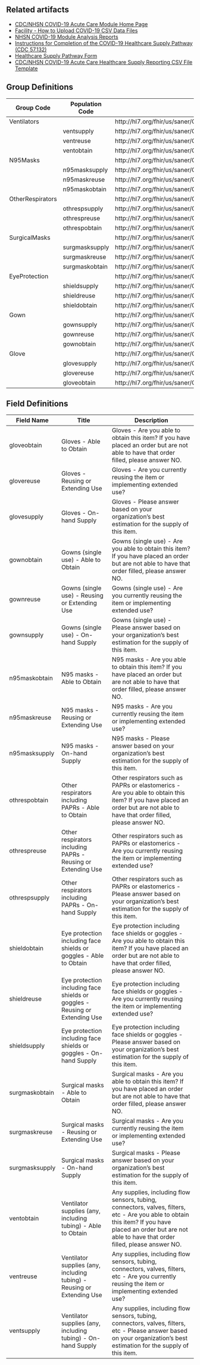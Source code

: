 ## Related artifacts
* [CDC/NHSN COVID-19 Acute Care Module Home Page](https://www.cdc.gov/nhsn/acute-care-hospital/covid19/)
* [Facility - How to Upload COVID-19 CSV Data Files](https://www.cdc.gov/nhsn/pdfs/covid19/import-covid19-data-508.pdf)
* [NHSN COVID-19 Module Analysis Reports](https://www.cdc.gov/nhsn/pdfs/covid19/fac-analysis-qrg-508.pdf)
* [Instructions for Completion of the COVID-19 Healthcare Supply Pathway (CDC 57.132)](https://www.cdc.gov/nhsn/pdfs/covid19/57.132-toi-508.pdf)
* [Healthcare Supply Pathway Form](https://www.cdc.gov/nhsn/pdfs/covid19/57.132-covid19-sup-blank-p.pdf)
* [CDC/NHSN COVID-19 Acute Care Healthcare Supply Reporting CSV File Template](https://www.cdc.gov/nhsn/pdfs/covid19/facility-import-supplies.csv)

## Group Definitions
<table>
<thead>
<tr><th>Group Code</th><th>Population Code</th><th>System</th></tr>
</thead>
<tbody>
<tr><td>Ventilators</td><td><nobr/></td><td>http://hl7.org/fhir/us/saner/CodeSystem/MeasureGroupSystem</td></tr>
<tr><td><nobr/></td><td>ventsupply</td><td>http://hl7.org/fhir/us/saner/CodeSystem/MeasurePopulationSystem</td></tr>
<tr><td><nobr/></td><td>ventreuse</td><td>http://hl7.org/fhir/us/saner/CodeSystem/MeasurePopulationSystem</td></tr>
<tr><td><nobr/></td><td>ventobtain</td><td>http://hl7.org/fhir/us/saner/CodeSystem/MeasurePopulationSystem</td></tr>
<tr><td>N95Masks</td><td><nobr/></td><td>http://hl7.org/fhir/us/saner/CodeSystem/MeasureGroupSystem</td></tr>
<tr><td><nobr/></td><td>n95masksupply</td><td>http://hl7.org/fhir/us/saner/CodeSystem/MeasurePopulationSystem</td></tr>
<tr><td><nobr/></td><td>n95maskreuse</td><td>http://hl7.org/fhir/us/saner/CodeSystem/MeasurePopulationSystem</td></tr>
<tr><td><nobr/></td><td>n95maskobtain</td><td>http://hl7.org/fhir/us/saner/CodeSystem/MeasurePopulationSystem</td></tr>
<tr><td>OtherRespirators</td><td><nobr/></td><td>http://hl7.org/fhir/us/saner/CodeSystem/MeasureGroupSystem</td></tr>
<tr><td><nobr/></td><td>othrespsupply</td><td>http://hl7.org/fhir/us/saner/CodeSystem/MeasurePopulationSystem</td></tr>
<tr><td><nobr/></td><td>othrespreuse</td><td>http://hl7.org/fhir/us/saner/CodeSystem/MeasurePopulationSystem</td></tr>
<tr><td><nobr/></td><td>othrespobtain</td><td>http://hl7.org/fhir/us/saner/CodeSystem/MeasurePopulationSystem</td></tr>
<tr><td>SurgicalMasks</td><td><nobr/></td><td>http://hl7.org/fhir/us/saner/CodeSystem/MeasureGroupSystem</td></tr>
<tr><td><nobr/></td><td>surgmasksupply</td><td>http://hl7.org/fhir/us/saner/CodeSystem/MeasurePopulationSystem</td></tr>
<tr><td><nobr/></td><td>surgmaskreuse</td><td>http://hl7.org/fhir/us/saner/CodeSystem/MeasurePopulationSystem</td></tr>
<tr><td><nobr/></td><td>surgmaskobtain</td><td>http://hl7.org/fhir/us/saner/CodeSystem/MeasurePopulationSystem</td></tr>
<tr><td>EyeProtection</td><td><nobr/></td><td>http://hl7.org/fhir/us/saner/CodeSystem/MeasureGroupSystem</td></tr>
<tr><td><nobr/></td><td>shieldsupply</td><td>http://hl7.org/fhir/us/saner/CodeSystem/MeasurePopulationSystem</td></tr>
<tr><td><nobr/></td><td>shieldreuse</td><td>http://hl7.org/fhir/us/saner/CodeSystem/MeasurePopulationSystem</td></tr>
<tr><td><nobr/></td><td>shieldobtain</td><td>http://hl7.org/fhir/us/saner/CodeSystem/MeasurePopulationSystem</td></tr>
<tr><td>Gown</td><td><nobr/></td><td>http://hl7.org/fhir/us/saner/CodeSystem/MeasureGroupSystem</td></tr>
<tr><td><nobr/></td><td>gownsupply</td><td>http://hl7.org/fhir/us/saner/CodeSystem/MeasurePopulationSystem</td></tr>
<tr><td><nobr/></td><td>gownreuse</td><td>http://hl7.org/fhir/us/saner/CodeSystem/MeasurePopulationSystem</td></tr>
<tr><td><nobr/></td><td>gownobtain</td><td>http://hl7.org/fhir/us/saner/CodeSystem/MeasurePopulationSystem</td></tr>
<tr><td>Glove</td><td><nobr/></td><td>http://hl7.org/fhir/us/saner/CodeSystem/MeasureGroupSystem</td></tr>
<tr><td><nobr/></td><td>glovesupply</td><td>http://hl7.org/fhir/us/saner/CodeSystem/MeasurePopulationSystem</td></tr>
<tr><td><nobr/></td><td>glovereuse</td><td>http://hl7.org/fhir/us/saner/CodeSystem/MeasurePopulationSystem</td></tr>
<tr><td><nobr/></td><td>gloveobtain</td><td>http://hl7.org/fhir/us/saner/CodeSystem/MeasurePopulationSystem</td></tr>
</tbody>
</table>

## Field Definitions
<table>
<thead>
<tr><th>Field Name</th><th>Title</th><th>Description</th></tr>
</thead>
<tbody>
<tr><td>gloveobtain</td><td>Gloves - Able to Obtain</td><td>Gloves - Are you able to obtain this item? If you have placed an order but are not able to have that order filled, please answer NO.</td></tr>
<tr><td>glovereuse</td><td>Gloves - Reusing or Extending Use</td><td>Gloves - Are you currently reusing the item or implementing extended use?</td></tr>
<tr><td>glovesupply</td><td>Gloves - On-hand Supply</td><td>Gloves - Please answer based on your organization’s best estimation for the supply of this item.</td></tr>
<tr><td>gownobtain</td><td>Gowns (single use) - Able to Obtain</td><td>Gowns (single use) - Are you able to obtain this item? If you have placed an order but are not able to have that order filled, please answer NO.</td></tr>
<tr><td>gownreuse</td><td>Gowns (single use) - Reusing or Extending Use</td><td>Gowns (single use) - Are you currently reusing the item or implementing extended use?</td></tr>
<tr><td>gownsupply</td><td>Gowns (single use) - On-hand Supply</td><td>Gowns (single use) - Please answer based on your organization’s best estimation for the supply of this item.</td></tr>
<tr><td>n95maskobtain</td><td>N95 masks - Able to Obtain</td><td>N95 masks - Are you able to obtain this item? If you have placed an order but are not able to have that order filled, please answer NO.</td></tr>
<tr><td>n95maskreuse</td><td>N95 masks - Reusing or Extending Use</td><td>N95 masks - Are you currently reusing the item or implementing extended use?</td></tr>
<tr><td>n95masksupply</td><td>N95 masks - On-hand Supply</td><td>N95 masks - Please answer based on your organization’s best estimation for the supply of this item.</td></tr>
<tr><td>othrespobtain</td><td>Other respirators including PAPRs - Able to Obtain</td><td>Other respirators such as PAPRs or elastomerics - Are you able to obtain this item? If you have placed an order but are not able to have that order filled, please answer NO.</td></tr>
<tr><td>othrespreuse</td><td>Other respirators including PAPRs - Reusing or Extending Use</td><td>Other respirators such as PAPRs or elastomerics - Are you currently reusing the item or implementing extended use?</td></tr>
<tr><td>othrespsupply</td><td>Other respirators including PAPRs - On-hand Supply</td><td>Other respirators such as PAPRs or elastomerics - Please answer based on your organization’s best estimation for the supply of this item.</td></tr>
<tr><td>shieldobtain</td><td>Eye protection including face shields or goggles - Able to Obtain</td><td>Eye protection including face shields or goggles - Are you able to obtain this item? If you have placed an order but are not able to have that order filled, please answer NO.</td></tr>
<tr><td>shieldreuse</td><td>Eye protection including face shields or goggles - Reusing or Extending Use</td><td>Eye protection including face shields or goggles - Are you currently reusing the item or implementing extended use?</td></tr>
<tr><td>shieldsupply</td><td>Eye protection including face shields or goggles - On-hand Supply</td><td>Eye protection including face shields or goggles - Please answer based on your organization’s best estimation for the supply of this item.</td></tr>
<tr><td>surgmaskobtain</td><td>Surgical masks - Able to Obtain</td><td>Surgical masks - Are you able to obtain this item? If you have placed an order but are not able to have that order filled, please answer NO.</td></tr>
<tr><td>surgmaskreuse</td><td>Surgical masks - Reusing or Extending Use</td><td>Surgical masks - Are you currently reusing the item or implementing extended use?</td></tr>
<tr><td>surgmasksupply</td><td>Surgical masks - On-hand Supply</td><td>Surgical masks - Please answer based on your organization’s best estimation for the supply of this item.</td></tr>
<tr><td>ventobtain</td><td>Ventilator supplies (any, including tubing) - Able to Obtain</td><td>Any supplies, including flow sensors, tubing, connectors, valves, filters, etc - Are you able to obtain this item? If you have placed an order but are not able to have that order filled, please answer NO.</td></tr>
<tr><td>ventreuse</td><td>Ventilator supplies (any, including tubing) - Reusing or Extending Use</td><td>Any supplies, including flow sensors, tubing, connectors, valves, filters, etc - Are you currently reusing the item or implementing extended use?</td></tr>
<tr><td>ventsupply</td><td>Ventilator supplies (any, including tubing) - On-hand Supply</td><td>Any supplies, including flow sensors, tubing, connectors, valves, filters, etc - Please answer based on your organization’s best estimation for the supply of this item.</td></tr>
</tbody>
</table>
